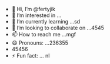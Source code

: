 - 👋 Hi, I’m @fertyjik
- 👀 I’m interested in ...
- 🌱 I’m currently learning ...sd
- 💞️ I’m looking to collaborate on ...4545
- 📫 How to reach me ...mgf
- 😄 Pronouns: ...236355
- 45456
- ⚡ Fun fact: ...
 nl
<!---
fertyjik/fertyjik is a ✨ special ✨ repository because its `README.md` (this file) appears on your GitHub profile.gfm
You can click the Preview link to take a look at your changes.
--->
